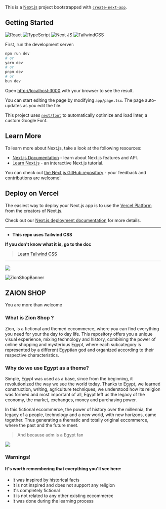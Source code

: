 This is a [Next.js](https://nextjs.org/) project bootstrapped with [`create-next-app`](https://github.com/vercel/next.js/tree/canary/packages/create-next-app).

## Getting Started

![React](https://img.shields.io/badge/react-%2320232a.svg?style=for-the-badge&logo=react&logoColor=%2361DAFB)
![TypeScript](https://img.shields.io/badge/typescript-%23007ACC.svg?style=for-the-badge&logo=typescript&logoColor=white)
![Next JS](https://img.shields.io/badge/Next-black?style=for-the-badge&logo=next.js&logoColor=white)
![TailwindCSS](https://img.shields.io/badge/tailwindcss-%2338B2AC.svg?style=for-the-badge&logo=tailwind-css&logoColor=white)

First, run the development server:

```bash
npm run dev
# or
yarn dev
# or
pnpm dev
# or
bun dev
```

Open [http://localhost:3000](http://localhost:3000) with your browser to see the result.

You can start editing the page by modifying `app/page.tsx`. The page auto-updates as you edit the file.

This project uses [`next/font`](https://nextjs.org/docs/basic-features/font-optimization) to automatically optimize and load Inter, a custom Google Font.

## Learn More

To learn more about Next.js, take a look at the following resources:

- [Next.js Documentation](https://nextjs.org/docs) - learn about Next.js features and API.
- [Learn Next.js](https://nextjs.org/learn) - an interactive Next.js tutorial.

You can check out [the Next.js GitHub repository](https://github.com/vercel/next.js/) - your feedback and contributions are welcome!

## Deploy on Vercel

The easiest way to deploy your Next.js app is to use the [Vercel Platform](https://vercel.com/new?utm_medium=default-template&filter=next.js&utm_source=create-next-app&utm_campaign=create-next-app-readme) from the creators of Next.js.

Check out our [Next.js deployment documentation](https://nextjs.org/docs/deployment) for more details.

---

- **This repo uses Tailwind CSS**

**If you don't know what it is, go to the doc**

> [Learn Tailwind CSS](https://tailwindcss.com)

---

![](https://i.imgur.com/waxVImv.png)

![ZionShopBanner](https://github.com/MacksonMesquita/Project_Zion_Shop/assets/129464904/56211890-cde5-4ff3-a4c6-c36d2c9ac49e)

## ZAION SHOP

You are more than welcome

### What is Zion Shop ?

Zion, is a fictional and themed eccommerce, where you can find everything you need for your the day to day life.
This repository offers you a unique visual experience, mixing technology and history, combining the power of online shopping
and mysterious Egypt, where each subcategory is represented by a different Egyptian god and organized according to their respective characteristics.

### Why do we use Egypt as a theme?

Simple, Egypt was used as a base, since from the beginning, it revolutionized the way we see the world today. Thanks to Egypt, we learned construction, writing, agriculture techniques, we understood how its religion was formed and most important of all, Egypt left us the legacy of the economy, the market, exchanges, money and purchasing power.

In this fictional eccommerce, the power of history over the millennia, the legacy of a people, technology and a new world, with new horizons, came together.
Thus generating a thematic and totally original eccommerce, where the past and the future meet.

> And because adm is a Egypt fan

![](https://i.imgur.com/waxVImv.png)

### Warnings!

#### It's worth remembering that everything you'll see here:

- It was inspired by historical facts
- It is not inspired and does not support any religion
- It's completely fictional
- It is not related to any other existing eccommerce
- It was done during the learning process
